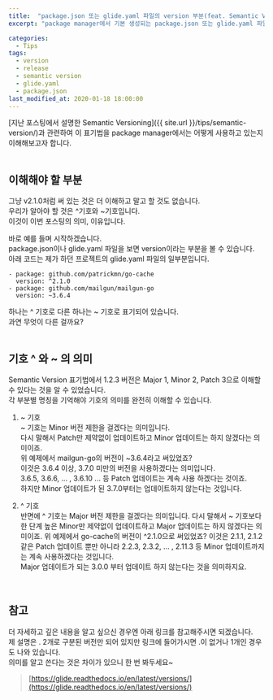 ```yaml
---
title:  "package.json 또는 glide.yaml 파일의 version 부분(feat. Semantic Versioning)"
excerpt: "package manager에서 기본 생성되는 package.json 또는 glide.yaml 파일에서 Semantic Version이 쓰인 부분 이해하기"

categories:
  - Tips
tags:
  - version
  - release
  - semantic version
  - glide.yaml
  - package.json
last_modified_at: 2020-01-18 18:00:00
---
```

[지난 포스팅에서 설명한 Semantic Versioning]({{ site.url }}/tips/semantic-version/)과 관련하여 이 표기법을 package manager에서는 어떻게 사용하고 있는지 이해해보고자 합니다.  
<br>

## 이해해야 할 부분
그냥 v2.1.0처럼 써 있는 것은 더 이해하고 말고 할 것도 없습니다.  
우리가 알아야 할 것은 ^기호와 ~기호입니다.  
이것이 이번 포스팅의 의미, 이유입니다.  

바로 예를 들며 시작하겠습니다.  
package.json이나 glide.yaml 파일을 보면 version이라는 부분을 볼 수 있습니다.  
아래 코드는 제가 하던 프로젝트의 glide.yaml 파일의 일부분입니다.  
```
- package: github.com/patrickmn/go-cache
  version: ^2.1.0
- package: github.com/mailgun/mailgun-go
  version: ~3.6.4
```

하나는 ^ 기호로 다른 하나는 ~ 기호로 표기되어 있습니다.  
과연 무엇이 다른 걸까요?  
<br>

## 기호 ^ 와 ~ 의 의미
Semantic Version 표기법에서 1.2.3 버전은 Major 1, Minor 2, Patch 3으로 이해할 수 있다는 것을 알 수 있었습니다.  
각 부분별 명칭을 기억해야 기호의 의미를 완전히 이해할 수 있습니다.  

1. ~ 기호  
~ 기호는 Minor 버전 제한을 걸겠다는 의미입니다.  
다시 말해서 Patch만 제약없이 업데이트하고 Minor 업데이트는 하지 않겠다는 의미이죠.  
위 예제에서 mailgun-go의 버전이 ~3.6.4라고 써있었죠?  
이것은 3.6.4 이상, 3.7.0 미만의 버전을 사용하겠다는 의미입니다.  
3.6.5, 3.6.6, ... , 3.6.10 ... 등 Patch 업데이트는 계속 사용 하겠다는 것이죠.  
하지만 Minor 업데이트가 된 3.7.0부터는 업데이트하지 않는다는 것입니다.

2. ^ 기호  
반면에 ^ 기호는 Major 버전 제한을 걸겠다는 의미입니다.
다시 말해서 ~ 기호보다 한 단계 높은 Minor만 제약없이 업데이트하고 Major 업데이트는 하지 않겠다는 의미이죠.
위 예제에서 go-cache의 버전이 ^2.1.0으로 써있었죠?
이것은 2.1.1, 2.1.2 같은 Patch 업데이트 뿐만 아니라 2.2.3, 2.3.2, ... , 2.11.3 등 Minor 업데이트까지는 계속 사용하겠다는 것입니다.  
Major 업데이트가 되는 3.0.0 부터 업데이트 하지 않는다는 것을 의미하지요.  
<br>

## 참고
더 자세하고 깊은 내용을 알고 싶으신 경우엔 아래 링크를 참고해주시면 되겠습니다.  
제 설명은 . 2개로 구분된 버전만 되어 있지만 링크에 들어가시면 .이 없거나 1개인 경우도 나와 있습니다.  
의미를 알고 쓴다는 것은 차이가 있으니 한 번 봐두세요~  
> [https://glide.readthedocs.io/en/latest/versions/](https://glide.readthedocs.io/en/latest/versions/)